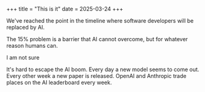 +++
title = "This is it"
date = 2025-03-24
+++

We've reached the point in the timeline where software developers will be replaced by AI.

The 15% problem is a barrier that AI cannot overcome, but for whatever reason humans can.

I am not sure 

It's hard to escape the AI boom. Every day a new model seems to come out.
Every other week a new paper is released. OpenAI and Anthropic trade places 
on the AI leaderboard every week.

